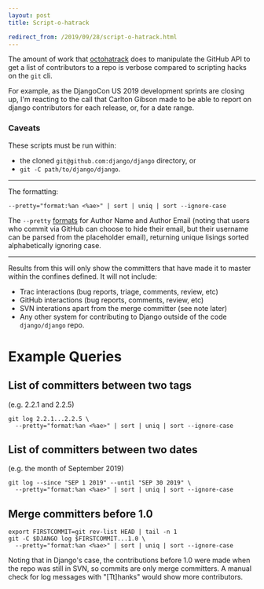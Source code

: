 ```yaml
---
layout: post
title: Script-o-hatrack

redirect_from: /2019/09/28/script-o-hatrack.html
---
```



The amount of work that [octohatrack](https://github.com/LABHR/octohatrack) does to manipulate the GitHub API to get a list of contributors to a repo is verbose compared to scripting hacks on the `git` cli. 

For example, as the DjangoCon US 2019 development sprints are closing up, I'm reacting to the call that Carlton Gibson made to be able to report on django contributors for each release, or, for a date range. 

### Caveats

These scripts must be run within:

 * the cloned `git@github.com:django/django` directory, or 
 * `git -C path/to/django/django`.


---


The formatting: 

```
--pretty="format:%an <%ae>" | sort | uniq | sort --ignore-case
```

The `--pretty` [formats](https://git-scm.com/docs/pretty-formats) for Author Name and Author Email (noting that users who commit via GitHub can choose to hide their email, but their username can be parsed from the placeholder email), returning unique lisings sorted alphabetically ignoring case. 


---


Results from this will only show the committers that have made it to master within the confines defined. It will not include: 

 * Trac interactions (bug reports, triage, comments, review, etc)
 * GitHub interactions (bug reports, comments, review, etc)
 * SVN interations apart from the merge committer (see note later)
 * Any other system for contributing to Django outside of the code `django/django` repo. 

# Example Queries

## List of committers between two tags

(e.g. 2.2.1 and 2.2.5)

```shell
git log 2.2.1...2.2.5 \
  --pretty="format:%an <%ae>" | sort | uniq | sort --ignore-case
```

## List of committers between two dates 

(e.g. the month of September 2019)

```shell
git log --since "SEP 1 2019" --until "SEP 30 2019" \
  --pretty="format:%an <%ae>" | sort | uniq | sort --ignore-case
```

## Merge committers before 1.0

```
export FIRSTCOMMIT=git rev-list HEAD | tail -n 1
git -C $DJANGO log $FIRSTCOMMIT...1.0 \
  --pretty="format:%an <%ae>" | sort | uniq | sort --ignore-case
```

Noting that in Django's case, the contributions before 1.0 were made when the repo was still in SVN, so commits are only merge committers. A manual check for log messages with "[Tt]hanks" would show more contributors.
